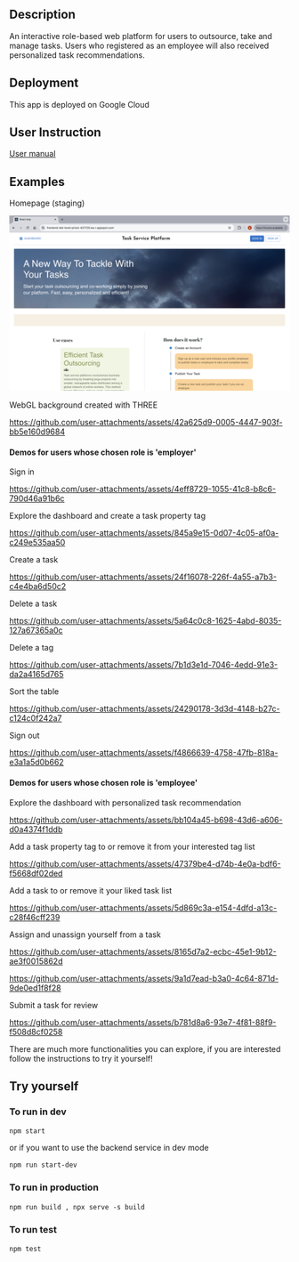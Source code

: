 ## Description

An interactive role-based web platform for users to outsource, take and manage tasks. Users who registered as an employee will also received personalized task recommendations.

## Deployment

This app is deployed on Google Cloud

## User Instruction

[User manual](https://github.com/carrottoo/task_platform/blob/main/doc/User%20Manual.pdf)

## Examples

Homepage (staging)

![Homepage](./media/homepage_staging.png)

WebGL background created with THREE

https://github.com/user-attachments/assets/42a625d9-0005-4447-903f-bb5e160d9684

#### Demos for users whose chosen role is 'employer'

Sign in 

https://github.com/user-attachments/assets/4eff8729-1055-41c8-b8c6-790d46a91b6c

Explore the dashboard and create a task property tag

https://github.com/user-attachments/assets/845a9e15-0d07-4c05-af0a-c249e535aa50

Create a task

https://github.com/user-attachments/assets/24f16078-226f-4a55-a7b3-c4e4ba6d50c2

Delete a task

https://github.com/user-attachments/assets/5a64c0c8-1625-4abd-8035-127a67365a0c

Delete a tag

https://github.com/user-attachments/assets/7b1d3e1d-7046-4edd-91e3-da2a4165d765

Sort the table 

https://github.com/user-attachments/assets/24290178-3d3d-4148-b27c-c124c0f242a7

Sign out 

https://github.com/user-attachments/assets/f4866639-4758-47fb-818a-e3a1a5d0b662

#### Demos for users whose chosen role is 'employee'

Explore the dashboard with personalized task recommendation 

https://github.com/user-attachments/assets/bb104a45-b698-43d6-a606-d0a4374f1ddb

Add a task property tag to or remove it from your interested tag list 

https://github.com/user-attachments/assets/47379be4-d74b-4e0a-bdf6-f5668df02ded

Add a task to or remove it your liked task list 

https://github.com/user-attachments/assets/5d869c3a-e154-4dfd-a13c-c28f46cff239

Assign and unassign yourself from a task 

https://github.com/user-attachments/assets/8165d7a2-ecbc-45e1-9b12-ae3f0015862d

https://github.com/user-attachments/assets/9a1d7ead-b3a0-4c64-871d-9de0ed1f8f28

Submit a task for review

https://github.com/user-attachments/assets/b781d8a6-93e7-4f81-88f9-f508d8cf0258


There are much more functionalities you can explore, if you are interested follow the instructions to try it yourself!

## Try yourself

### To run in dev

```
npm start
```
or if you want to use the backend service in dev mode
```
npm run start-dev
```
### To run in production

```
npm run build , npx serve -s build
```

### To run test

```
npm test
```
